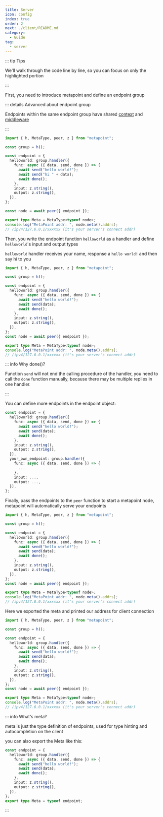 ```yaml
---
title: Server
icon: config
index: true
order: 2
next: ./client/README.md
category:
  - Guide
tag:
  - server
---
```


::: tip Tips

We'll walk through the code line by line, so you can focus on only the
highlighted portion

:::

First, you need to introduce metapoint and define an endpoint group

::: details Advanced about endpoint group

Endpoints within the same endpoint group have shared
[context](../../advance/channel.md) and
[middleware](../../advance/middleware.md)

:::

```ts {1-3}
import { h, MetaType, peer, z } from "metapoint";

const group = h();

const endpoint = {
  helloworld: group.handler({
    func: async ({ data, send, done }) => {
      await send("hello world!");
      await send("hi " + data);
      await done();
    },
    input: z.string(),
    output: z.string(),
  }),
};

const node = await peer({ endpoint });

export type Meta = MetaType<typeof node>;
console.log("MetaPoint addr: ", node.meta().addrs);
// /ipv4/127.0.0.1/xxxxxx (it's your server's connect addr)
```

Then, you write the endpoint function `helloworld` as a handler and define
`helloworld`'s input and output types

`helloworld` handler receives your name, response a `hello world!` and then say
hi to you

```ts {6-14}
import { h, MetaType, peer, z } from "metapoint";

const group = h();

const endpoint = {
  helloworld: group.handler({
    func: async ({ data, send, done }) => {
      await send("hello world!");
      await send(data);
      await done();
    },
    input: z.string(),
    output: z.string(),
  }),
};
const node = await peer({ endpoint });

export type Meta = MetaType<typeof node>;
console.log("MetaPoint addr: ", node.meta().addrs);
// /ipv4/127.0.0.1/xxxxxx (it's your server's connect addr)
```

::: info Why done()?

Function `send` will not end the calling procedure of the handler, you need to
call the `done` function manually, because there may be multiple replies in one
handler.

:::

You can define more endpoints in the endpoint object:

```ts {11-17}
const endpoint = {
  helloworld: group.handler({
    func: async ({ data, send, done }) => {
      await send("hello world!");
      await send(data);
      await done();
    },
    input: z.string(),
    output: z.string(),
  }),
  your_own_endpoint: group.handler({
    func: async ({ data, send, done }) => {
      ...
    },
    input: ...,
    output: ...,
  }),
};
```

Finally, pass the endpoints to the `peer` function to start a metapoint node,
metapoint will automatically serve your endpoints

```ts {16}
import { h, MetaType, peer, z } from "metapoint";

const group = h();

const endpoint = {
  helloworld: group.handler({
    func: async ({ data, send, done }) => {
      await send("hello world!");
      await send(data);
      await done();
    },
    input: z.string(),
    output: z.string(),
  }),
};
const node = await peer({ endpoint });

export type Meta = MetaType<typeof node>;
console.log("MetaPoint addr: ", node.meta().addrs);
// /ipv4/127.0.0.1/xxxxxx (it's your server's connect addr)
```

Here we exported the meta and printed our address for client connection

```ts {18-19}
import { h, MetaType, peer, z } from "metapoint";

const group = h();

const endpoint = {
  helloworld: group.handler({
    func: async ({ data, send, done }) => {
      await send("hello world!");
      await send(data);
      await done();
    },
    input: z.string(),
    output: z.string(),
  }),
};
const node = await peer({ endpoint });

export type Meta = MetaType<typeof node>;
console.log("MetaPoint addr: ", node.meta().addrs);
// /ipv4/127.0.0.1/xxxxxx (it's your server's connect addr)
```

::: info What's meta?

meta is just the type definition of endpoints, used for type hinting and
autocompletion on the client

you can also export the Meta like this:

```ts {12}
const endpoint = {
  helloworld: group.handler({
    func: async ({ data, send, done }) => {
      await send("hello world!");
      await send(data);
      await done();
    },
    input: z.string(),
    output: z.string(),
  }),
};
export type Meta = typeof endpoint;
```

:::
